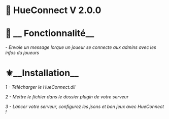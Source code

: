 # 📗 __HueConnect__ V 2.0.0


# 🔧 __ Fonctionnalité__

*- Envoie un message lorque un joueur se connecte aux admins avec les infos du joueurs*

# ⚜️__Installation__

*1 - Télécharger le HueConnect.dll*

*2 - Mettre le fichier dans le dossier plugin de votre serveur*

*3 - Lancer votre serveur, configurez les jsons et bon jeux avec HueConnect !*
